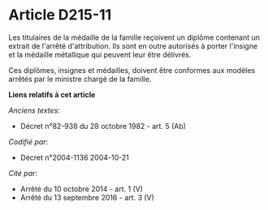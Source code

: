 # Article D215-11

Les titulaires de la médaille de la famille reçoivent un diplôme contenant un extrait de l'arrêté d'attribution. Ils sont en
outre autorisés à porter l'insigne et la médaille métallique qui peuvent leur être délivrés.

Ces diplômes, insignes et médailles, doivent être conformes aux modèles arrêtés par le ministre chargé de la famille.

**Liens relatifs à cet article**

_Anciens textes_:

  - Décret n°82-938 du 28 octobre 1982 - art. 5 (Ab)

_Codifié par_:

  - Décret n°2004-1136 2004-10-21

_Cité par_:

  - Arrêté du 10 octobre 2014 - art. 1 (V)
  - Arrêté du 13 septembre 2016 - art. 3 (V)

